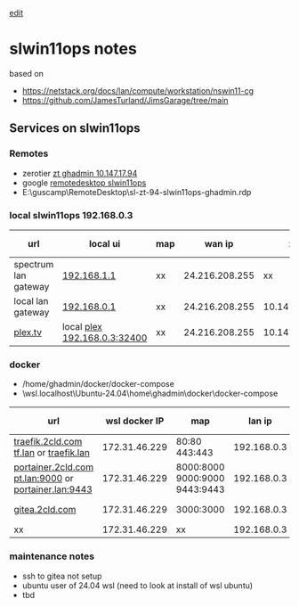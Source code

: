 [edit]()
# slwin11ops notes

based on 
- https://netstack.org/docs/lan/compute/workstation/nswin11-cg
- https://github.com/JamesTurland/JimsGarage/tree/main

## Services on slwin11ops 

### Remotes
- zerotier [zt ghadmin 10.147.17.94](https://my.zerotier.com/login)
- google [remotedesktop slwin11ops](https://remotedesktop.google.com/access)
- E:\guscamp\RemoteDesktop\sl-zt-94-slwin11ops-ghadmin.rdp
  
### local slwin11ops 192.168.0.3

| url | local ui | map | wan ip | zt | dmz | [cf](https://one.dash.cloudflare.com/) tunnel |
|--|--|--|--|--|--|--|
| spectrum lan gateway | [192.168.1.1](http://192.168.0.1)|xx| 24.216.208.255 | xx | xx | xx |
| local lan gateway | [192.168.0.1](http://192.168.0.1)|xx| 24.216.208.255 | 10.147.17.94 | xx | xx |
| [plex.tv](https://plex.tv) | local [plex 192.168.0.3:32400](http://192.168.0.3:32400)|xx| 24.216.208.255 | 10.147.17.94 | xx | xx |

### docker
- /home/ghadmin/docker/docker-compose
- \\wsl.localhost\Ubuntu-24.04\home\ghadmin\docker\docker-compose

| url | wsl docker IP | map | lan ip | zt | dmz | [cf](https://one.dash.cloudflare.com/) tunnel |
|--|--|--|--|--|--|--|
| [traefik.2cld.com](https://traefik.2cld.com) <br/> [tf.lan](http://tf.lan) or [traefik.lan](http://traefik.lan) |172.31.46.229|80:80<br/>443:443| 192.168.0.3 | 10.147.17.94 | xx | [sl-2cld](https://one.dash.cloudflare.com/) |
| [portainer.2cld.com](https://portainer.2cld.com) <br/> [pt.lan:9000](http://pt.lan:9000) or [portainer.lan:9443](https://portainer.lan:9443) |172.31.46.229|8000:8000<br/>9000:9000<br/>9443:9443| 192.168.0.3 | 10.147.17.94 | xx | [sl-2cld](https://one.dash.cloudflare.com/) |
| [gitea.2cld.com](https://gitea.2cld.com) |172.31.46.229|3000:3000| 192.168.0.3 | 10.147.17.94 | xx | [sl-2cld](https://one.dash.cloudflare.com/) |
| xx |172.31.46.229|xx| 192.168.0.3 | 10.147.17.94 | xx | cf |

### maintenance notes
- ssh to gitea not setup
- ubuntu user of 24.04 wsl (need to look at install of wsl ubuntu)
- tbd
